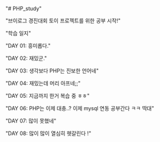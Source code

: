"# PHP_study"

"브이로그 경진대회 토이 프로젝트를 위한 공부 시작!"

"학습 일지"

"DAY 01: 흥미롭다."

"DAY 02: 재밌군."

"DAY 03: 생각보다 PHP는 진보한 언어네"

"DAY 04: 재밌는데 머리 아프네;;"

"DAY 05: 지금까지 한거 복습 중 ㅎㅎ"

"DAY 06: PHP는 이제 대충..? 이제 mysql 연동 공부간다 ㅋㅋ 딱대"

"DAY 07: 많이 못했네"

"DAY 08: 많이 많이 열심히 헷갈린다 !"
